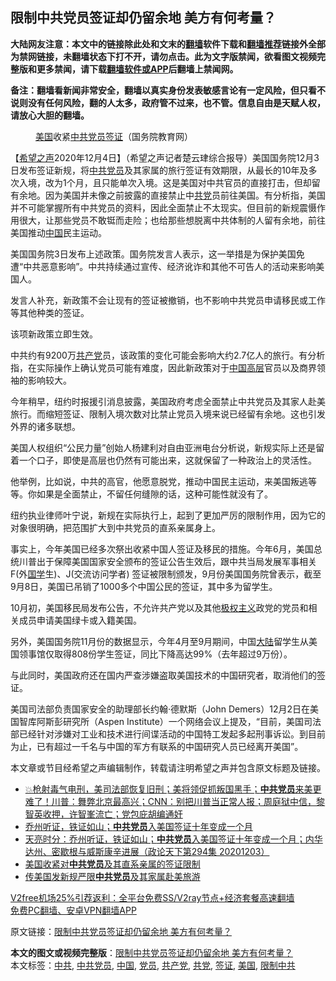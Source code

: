  <h2>限制中共党员签证却仍留余地 美方有何考量？</h2> <p class="notice"><b>大陆网友注意：本文中的链接除此处和文末的<a href="https://github.com/bannedbook/fanqiang" >翻墙</a>软件下载和<a href="https://github.com/killgcd/justmysocks/blob/master/README.md">翻墙推荐</a>链接外全部为禁网链接，未翻墙状态下打不开，请勿点击。此为文字版禁闻，欲看图文视频完整版和更多禁闻，请下载<a href="https://github.com/bannedbook/fanqiang">翻墙软件或APP</a>后翻墙上禁闻网。</p><p>备注：翻墙看新闻非常安全，翻墙以真实身份发表敏感言论有一定风险，但只看不说则没有任何风险，翻的人太多，政府管不过来，也不管。信息自由是天赋人权，请放心大胆的翻墙。</b></p>  <div class="entry"> <figure><figcaption><a href="https://www.bannedbook.org/bnews/tag/%e7%be%8e%e5%9b%bd/" class="st_tag internal_tag" rel="tag" title="标签 美国 下的日志">美国</a>收紧<a href="https://www.bannedbook.org/bnews/tag/%E4%B8%AD%E5%85%B1%E5%85%9A%E5%91%98/" class="st_tag internal_tag" rel="tag" title="标签 中共党员 下的日志">中共党员</a><a href="https://www.bannedbook.org/bnews/tag/%e7%ad%be%e8%af%81/" class="st_tag internal_tag" rel="tag" title="标签 签证 下的日志">签证</a>（国务院教育网）</figcaption></figure> <p>【<span class='wp_keywordlink_affiliate'><a href="https://www.soundofhope.org" title="希望之声" target="_blank">希望之声</a></span>2020年12月4日】（希望之声记者楚云珒综合报导）美国国务院12月3日发布签证新规，将<a href="https://www.bannedbook.org/bnews/tag/%e4%b8%ad%e5%85%b1/" class="st_tag internal_tag" rel="tag" title="标签 中共 下的日志">中共</a><a href="https://www.bannedbook.org/bnews/tag/%E5%85%9A%E5%91%98/" class="st_tag internal_tag" rel="tag" title="标签 党员 下的日志">党员</a>及其家属的旅行签证有效期限，从最长的10年及多次入境，改为1个月，且只能单次入境。这是美国对中共官员的直接打击，但却留有余地。因为美国并未像之前披露的直接禁止中<a href="https://www.bannedbook.org/bnews/tag/%E5%85%B1%E5%85%9A/" class="st_tag internal_tag" rel="tag" title="标签 共党 下的日志">共党</a>员前往美国。有分析指，美国并不可能掌握所有中共党员的资料，因此全面禁止不太现实。但目前的新规震慑作用很大，让那些党员不敢铤而走险；也给那些想脱离中共体制的人留有余地，前往美国推动<span class='wp_keywordlink_affiliate'><a href="https://www.bannedbook.org/" title="中国" target="_blank">中国</a></span>民主运动。</p> <p>美国国务院3日发布上述政策。国务院发言人表示，这一举措是为保护美国免遭“中共恶意影响”。中共持续通过宣传、经济讹诈和其他不可告人的活动来影响美国人。</p> <p>发言人补充，新政策不会让现有的签证被撤销，也不影响中共党员申请移民或工作等其他种类的签证。</p> <p>该项新政策立即生效。</p>  <p>中共约有9200万<a href="https://www.bannedbook.org/bnews/tag/%e5%85%b1%e4%ba%a7%e5%85%9a/" class="st_tag internal_tag" rel="tag" title="标签 共产党 下的日志">共产党</a>员，该政策的变化可能会影响大约2.7亿人的旅行。有分析指，在实际操作上确认党员可能有难度，因此新政策对于<a href="https://www.bannedbook.org/bnews/tag/%E4%B8%AD%E5%9B%BD/" class="st_tag internal_tag" rel="tag" title="标签 中国 下的日志">中国</a><span class='wp_keywordlink_affiliate'><a href="https://www.bannedbook.org/bnews/ccpdope/" title="中共高层内幕" target="_blank">高层</a></span>官员以及商界领袖的影响较大。</p> <p>今年稍早，纽约时报援引消息披露，美国政府考虑全面禁止中共党员及其家人赴美旅行。而缩短签证、限制入境次数对比禁止党员入境来说已经留有余地。这也引发外界的诸多联想。</p> <p>美国人权组织“公民力量”创始人杨建利对自由亚洲电台分析说，新规实际上还是留着一个口子，即使是高层也仍然有可能出来，这就保留了一种政治上的灵活性。</p> <p>他举例，比如说，中共的高官，他愿意脱党，推动中国民主运动，来美国叛逃等等。你如果是全面禁止，不留任何缝隙的话，这种可能性就没有了。</p>  <p>纽约执业律师叶宁说，新规在实际执行上，起到了更加严厉的限制作用，因为它的对象很明确，把范围扩大到中共党员的直系亲属身上。</p> <p>事实上，今年美国已经多次祭出收紧中国人签证及移民的措施。今年6月，美国总统川普出于保障美国国家安全颁布的签证公告生效后，跟中共当局发展军事相关F(外<span class='wp_keywordlink'><a href="https://www.bannedbook.org/forum24/" title="国学传统文化禁书" target="_blank">国学</a></span>生)、J(交流访问学者) 签证被限制颁发，9月份美国国务院曾表示，截至9月8日，美国已吊销了1000多个中国公民的签证，其中多为留学生。</p> <p>10月初，美国移民局发布公告，不允许共产党以及其他<span class='wp_keywordlink'><a href="https://www.bannedbook.org/forum2/topic223.html" title="极权主义与现代民主" target="_blank">极权主义</a></span>政党的党员和相关成员申请美国绿卡或入籍美国。</p> <p>另外，美国国务院11月份的数据显示，今年4月至9月期间，中国<span class='wp_keywordlink_affiliate'><a href="https://www.bannedbook.org/" title="大陆" target="_blank">大陆</a></span>留学生从美国领事馆仅取得808份学生签证，同比下降高达99%（去年超过9万份）。</p>  <p>与此同时，美国政府还在国内严查涉嫌盗取美国技术的中国研究者，取消他们的签证。</p> <p>美国司法部负责国家安全的助理部长约翰‧德默斯（John Demers）12月2日在美国智库阿斯彭研究所（Aspen Institute）一个网络会议上提及，“目前，美国司法部已经针对涉嫌对工业和技术进行间谍活动的中国特工发起多起刑事诉讼。到目前为止，已有超过一千名与中国的军方有联系的中国研究人员已经离开美国”。</p> <p>本文章或节目经希望之声编辑制作，转载请注明希望之声并包含原文标题及链接。</p> <ul class='op-related-articles' title='相关阅读'> <li><a href='https://www.bannedbook.org/bnews/bannedvideo/20201204/1441944.html' target='_blank'>💥枪射毒气电刑，美司法部恢复旧刑；美将领促抓叛国黑手；<b>中共党员</b>来美更难了！川普：舞弊北京最高兴；CNN：别把川普当正常人报；周庭狱中信，黎智英收押，许智峯流亡；党包庇胡编通奸</a></li> <li><a href='https://www.bannedbook.org/bnews/taiwannews/20201204/1441938.html' target='_blank'>乔州听证，铁证如山；<b>中共党员</b>入美国签证十年变成一个月</a></li> <li><a href='https://www.bannedbook.org/bnews/cbnews/20201204/1441870.html' target='_blank'>天亮时分：乔州听证，铁证如山；<b>中共党员</b>入美国签证十年变成一个月；内华达州、密歇根与威斯康辛进展（政论天下第294集 20201203）</a></li> <li><a href='https://www.bannedbook.org/bnews/headline/20201204/1441674.html' target='_blank'>美国收紧对<b>中共党员</b>及其直系亲属的签证限制</a></li> <li><a href='https://www.bannedbook.org/bnews/comments/20201204/1441610.html' target='_blank'>传美国发新规严限<b>中共党员</b>及其家属赴美旅游</a></li> </ul> <p class="texttj"> <a href="https://github.com/bannedbook/fanqiang/wiki/V2ray%E6%9C%BA%E5%9C%BA" target="_blank">V2free机场25%引荐返利：全平台免费SS/V2ray节点+经济套餐高速翻墙</a><br/> <a href="https://github.com/bannedbook/fanqiang/wiki/%E7%A6%81%E9%97%BB%E7%BD%91%E5%AE%89%E5%8D%93%E7%BF%BB%E5%A2%99%E6%96%B0%E9%97%BBAPP" target="_blank">免费PC翻墙、安卓VPN翻墙APP</a></p><p>原文链接：<a class="src_link"  href="https://www.soundofhope.org/post/449983" target="_blank">限制中共党员签证却仍留余地 美方有何考量？</a></p> <a name='sharetosocial'></a>       <div><b>本文的图文或视频完整版</b>：<a href='https://www.bannedbook.org/bnews/comments/20201204/1442031.html'>限制中共党员签证却仍留余地 美方有何考量？</a></div>  </div><!--END ENTRY--> <div class="postfooter"> <div>本文标签：<a href="https://www.bannedbook.org/bnews/tag/%e4%b8%ad%e5%85%b1/" rel="tag">中共</a>, <a href="https://www.bannedbook.org/bnews/tag/%E4%B8%AD%E5%85%B1%E5%85%9A%E5%91%98/" rel="tag">中共党员</a>, <a href="https://www.bannedbook.org/bnews/tag/%E4%B8%AD%E5%9B%BD/" rel="tag">中国</a>, <a href="https://www.bannedbook.org/bnews/tag/%E5%85%9A%E5%91%98/" rel="tag">党员</a>, <a href="https://www.bannedbook.org/bnews/tag/%e5%85%b1%e4%ba%a7%e5%85%9a/" rel="tag">共产党</a>, <a href="https://www.bannedbook.org/bnews/tag/%E5%85%B1%E5%85%9A/" rel="tag">共党</a>, <a href="https://www.bannedbook.org/bnews/tag/%e7%ad%be%e8%af%81/" rel="tag">签证</a>, <a href="https://www.bannedbook.org/bnews/tag/%e7%be%8e%e5%9b%bd/" rel="tag">美国</a>, <a href="https://www.bannedbook.org/bnews/tag/%E9%99%90%E5%88%B6%E4%B8%AD%E5%85%B1/" rel="tag">限制中共</a></div>  </div><!--END POSTFOOTER--> 
